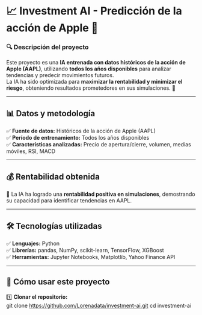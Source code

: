 # 📈 Investment AI - Predicción de la acción de Apple 🍏  

### 🔍 **Descripción del proyecto**  
Este proyecto es una **IA entrenada con datos históricos de la acción de Apple (AAPL)**, utilizando **todos los años disponibles** para analizar tendencias y predecir movimientos futuros.  
La IA ha sido optimizada para **maximizar la rentabilidad y minimizar el riesgo**, obteniendo resultados prometedores en sus simulaciones. 🚀  

---

## **📊 Datos y metodología**
✅ **Fuente de datos:** Históricos de la acción de Apple (AAPL)  
✅ **Período de entrenamiento:** Todos los años disponibles  
✅ **Características analizadas:** Precio de apertura/cierre, volumen, medias móviles, RSI, MACD  

---

## **💰 Rentabilidad obtenida**
📌 La IA ha logrado una **rentabilidad positiva en simulaciones**, demostrando su capacidad para identificar tendencias en AAPL.  

---

## **🛠️ Tecnologías utilizadas**
✅ **Lenguajes:** Python  
✅ **Librerías:** pandas, NumPy, scikit-learn, TensorFlow, XGBoost  
✅ **Herramientas:** Jupyter Notebooks, Matplotlib, Yahoo Finance API  

---

## **🚀 Cómo usar este proyecto**
1️⃣ **Clonar el repositorio:**  
   git clone https://github.com/Lorenadata/investment-ai.git
   cd investment-ai
